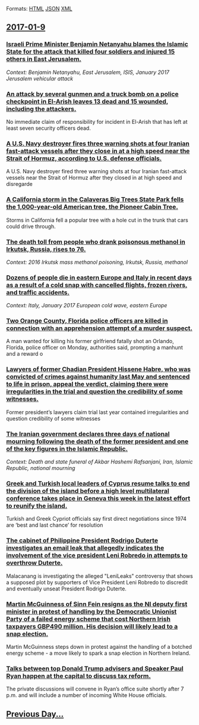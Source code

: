 
Formats: [HTML](2017/01/9/index.html)  [JSON](2017/01/9/index.json)  [XML](2017/01/9/index.xml)  

## [2017-01-9](/news/2017/01/9/index.md)

### [Israeli Prime Minister Benjamin Netanyahu blames the Islamic State for the attack that killed four soldiers and injured 15 others in East Jerusalem. ](/news/2017/01/9/israeli-prime-minister-benjamin-netanyahu-blames-the-islamic-state-for-the-attack-that-killed-four-soldiers-and-injured-15-others-in-east-je.md)
_Context: Benjamin Netanyahu, East Jerusalem, ISIS, January 2017 Jerusalem vehicular attack_

### [An attack by several gunmen and a truck bomb on a police checkpoint in El-Arish leaves 13 dead and 15 wounded, including the attackers. ](/news/2017/01/9/an-attack-by-several-gunmen-and-a-truck-bomb-on-a-police-checkpoint-in-el-arish-leaves-13-dead-and-15-wounded-including-the-attackers.md)
No immediate claim of responsibility for incident in El-Arish that has left at least seven security officers dead.

### [A U.S. Navy destroyer fires three warning shots at four Iranian fast-attack vessels after they close in at a high speed near the Strait of Hormuz, according to U.S. defense officials. ](/news/2017/01/9/a-u-s-navy-destroyer-fires-three-warning-shots-at-four-iranian-fast-attack-vessels-after-they-close-in-at-a-high-speed-near-the-strait-of-h.md)
 A U.S. Navy destroyer fired three warning shots at four Iranian fast-attack vessels near the Strait of Hormuz after they closed in at high speed and disregarde

### [A California storm in the Calaveras Big Trees State Park fells the 1,000-year-old American tree, the Pioneer Cabin Tree. ](/news/2017/01/9/a-california-storm-in-the-calaveras-big-trees-state-park-fells-the-1-000-year-old-american-tree-the-pioneer-cabin-tree.md)
Storms in California fell a popular tree with a hole cut in the trunk that cars could drive through.

### [The death toll from people who drank poisonous methanol in Irkutsk, Russia, rises to 76. ](/news/2017/01/9/the-death-toll-from-people-who-drank-poisonous-methanol-in-irkutsk-russia-rises-to-76.md)
_Context: 2016 Irkutsk mass methanol poisoning, Irkutsk, Russia, methanol_

### [Dozens of people die in eastern Europe and Italy in recent days as a result of a cold snap with cancelled flights, frozen rivers, and traffic accidents. ](/news/2017/01/9/dozens-of-people-die-in-eastern-europe-and-italy-in-recent-days-as-a-result-of-a-cold-snap-with-cancelled-flights-frozen-rivers-and-traffi.md)
_Context: Italy, January 2017 European cold wave, eastern Europe_

### [Two Orange County, Florida police officers are killed in connection with an apprehension attempt of a murder suspect. ](/news/2017/01/9/two-orange-county-florida-police-officers-are-killed-in-connection-with-an-apprehension-attempt-of-a-murder-suspect.md)
 A man wanted for killing his former girlfriend fatally shot an Orlando, Florida, police officer on Monday, authorities said, prompting a manhunt and a reward o

### [Lawyers of former Chadian President Hissene Habre, who was convicted of crimes against humanity last May and sentenced to life in prison, appeal the verdict, claiming there were irregularities in the trial and question the credibility of some witnesses. ](/news/2017/01/9/lawyers-of-former-chadian-president-hissa-ne-habra-c-who-was-convicted-of-crimes-against-humanity-last-may-and-sentenced-to-life-in-prison.md)
Former president’s lawyers claim trial last year contained irregularities and question credibility of some witnesses

### [The Iranian government declares three days of national mourning following the death of the former president and one of the key figures in the Islamic Republic. ](/news/2017/01/9/the-iranian-government-declares-three-days-of-national-mourning-following-the-death-of-the-former-president-and-one-of-the-key-figures-in-th.md)
_Context: Death and state funeral of Akbar Hashemi Rafsanjani, Iran, Islamic Republic, national mourning_

### [Greek and Turkish local leaders of Cyprus resume talks to end the division of the island before a high level multilateral conference takes place in Geneva this week in the latest effort to reunify the island. ](/news/2017/01/9/greek-and-turkish-local-leaders-of-cyprus-resume-talks-to-end-the-division-of-the-island-before-a-high-level-multilateral-conference-takes-p.md)
Turkish and Greek Cypriot officials say first direct negotiations since 1974 are ‘best and last chance’ for resolution

### [The cabinet of Philippine President Rodrigo Duterte investigates an email leak that allegedly indicates the involvement of the vice president Leni Robredo in attempts to overthrow Duterte. ](/news/2017/01/9/the-cabinet-of-philippine-president-rodrigo-duterte-investigates-an-email-leak-that-allegedly-indicates-the-involvement-of-the-vice-presiden.md)
Malacanang is investigating the alleged &quot;LeniLeaks&quot; controversy that shows a supposed plot by supporters of Vice President Leni Robredo to discredit and eventually unseat President Rodrigo Duterte. 

### [Martin McGuinness of Sinn Fein resigns as the NI deputy first minister in protest of handling by the Democratic Unionist Party of a failed energy scheme that cost Northern Irish taxpayers GBP490 million. His decision will likely lead to a snap election. ](/news/2017/01/9/martin-mcguinness-of-sinn-fa-c-in-resigns-as-the-ni-deputy-first-minister-in-protest-of-handling-by-the-democratic-unionist-party-of-a-failed.md)
Martin McGuinness steps down in protest against the handling of a botched energy scheme - a move likely to spark a snap election in Northern Ireland.

### [Talks between top Donald Trump advisers and Speaker Paul Ryan happen at the capital to discuss tax reform. ](/news/2017/01/9/talks-between-top-donald-trump-advisers-and-speaker-paul-ryan-happen-at-the-capital-to-discuss-tax-reform.md)
The private discussions will convene in Ryan&rsquo;s office suite shortly after 7 p.m. and will include a number of incoming White House officials.

## [Previous Day...](/news/2017/01/8/index.md)


